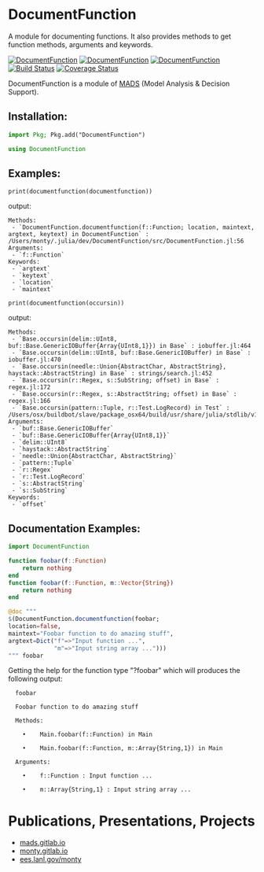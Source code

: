 DocumentFunction
================

A module for documenting functions.
It also provides methods to get function methods, arguments and keywords.

[![DocumentFunction](http://pkg.julialang.org/badges/DocumentFunction_0.5.svg)](http://pkg.julialang.org/?pkg=DocumentFunction&ver=0.5)
[![DocumentFunction](http://pkg.julialang.org/badges/DocumentFunction_0.6.svg)](http://pkg.julialang.org/?pkg=DocumentFunction&ver=0.6)
[![DocumentFunction](http://pkg.julialang.org/badges/DocumentFunction_0.7.svg)](http://pkg.julialang.org/?pkg=DocumentFunction&ver=0.7)
[![Build Status](https://travis-ci.org/madsjulia/DocumentFunction.jl.svg?branch=master)](https://travis-ci.org/madsjulia/DocumentFunction.jl)
[![Coverage Status](https://coveralls.io/repos/madsjulia/DocumentFunction.jl/badge.svg?branch=master)](https://coveralls.io/r/madsjulia/DocumentFunction.jl?branch=master)

DocumentFunction is a module of [MADS](https://github.com/madsjulia) (Model Analysis & Decision Support).

Installation:
------------

```julia
import Pkg; Pkg.add("DocumentFunction")

using DocumentFunction
```

Examples:
------------

```
print(documentfunction(documentfunction))
```

output:

```
Methods:
 - `DocumentFunction.documentfunction(f::Function; location, maintext, argtext, keytext) in DocumentFunction` : /Users/monty/.julia/dev/DocumentFunction/src/DocumentFunction.jl:56
Arguments:
 - `f::Function`
Keywords:
 - `argtext`
 - `keytext`
 - `location`
 - `maintext`
```

```
print(documentfunction(occursin))
```

output:

```
Methods:
 - `Base.occursin(delim::UInt8, buf::Base.GenericIOBuffer{Array{UInt8,1}}) in Base` : iobuffer.jl:464
 - `Base.occursin(delim::UInt8, buf::Base.GenericIOBuffer) in Base` : iobuffer.jl:470
 - `Base.occursin(needle::Union{AbstractChar, AbstractString}, haystack::AbstractString) in Base` : strings/search.jl:452
 - `Base.occursin(r::Regex, s::SubString; offset) in Base` : regex.jl:172
 - `Base.occursin(r::Regex, s::AbstractString; offset) in Base` : regex.jl:166
 - `Base.occursin(pattern::Tuple, r::Test.LogRecord) in Test` : /Users/osx/buildbot/slave/package_osx64/build/usr/share/julia/stdlib/v1.1/Test/src/logging.jl:211
Arguments:
 - `buf::Base.GenericIOBuffer`
 - `buf::Base.GenericIOBuffer{Array{UInt8,1}}`
 - `delim::UInt8`
 - `haystack::AbstractString`
 - `needle::Union{AbstractChar, AbstractString}`
 - `pattern::Tuple`
 - `r::Regex`
 - `r::Test.LogRecord`
 - `s::AbstractString`
 - `s::SubString`
Keywords:
 - `offset`
```

Documentation Examples:
---------

```julia
import DocumentFunction

function foobar(f::Function)
    return nothing
end
function foobar(f::Function, m::Vector{String})
    return nothing
end

@doc """
$(DocumentFunction.documentfunction(foobar;
location=false,
maintext="Foobar function to do amazing stuff",
argtext=Dict("f"=>"Input function ...",
             "m"=>"Input string array ...")))
""" foobar
```

Getting the help for the function type "?foobar" which will produces the following output:

```
  foobar

  Foobar function to do amazing stuff

  Methods:

    •    Main.foobar(f::Function) in Main

    •    Main.foobar(f::Function, m::Array{String,1}) in Main

  Arguments:

    •    f::Function : Input function ...

    •    m::Array{String,1} : Input string array ...
```


Publications, Presentations, Projects
=====================================

* [mads.gitlab.io](http://mads.gitlab.io)
* [monty.gitlab.io](http://monty.gitlab.io)
* [ees.lanl.gov/monty](https://www.lanl.gov/orgs/ees/staff/monty)
